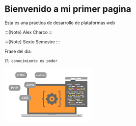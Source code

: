 # Bienvenido a mi primer pagina 

Esta es una practica de desarrollo de plataformas web

:::{Note}
Alex Charco
:::

:::{Note}
Sexto Semestre
:::

Frase del dia:

```
El conocimiento es poder 
```


![title](img/de.png)
